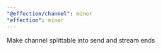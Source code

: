 ```yaml
---
"@effection/channel": minor
"effection": minor
---
```


Make channel splittable into send and stream ends
